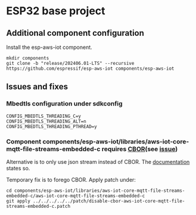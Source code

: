 # ESP32 base project

## Additional component configuration

Install the esp-aws-iot component.

```
mkdir components
git clone -b "release/202406.01-LTS" --recursive https://github.com/espressif/esp-aws-iot components/esp-aws-iot
```

## Issues and fixes

### Mbedtls configuration under sdkconfig

```
CONFIG_MBEDTLS_THREADING_C=y
CONFIG_MBEDTLS_THREADING_ALT=n
CONFIG_MBEDTLS_THREADING_PTHREAD=y
```

### Component components/esp-aws-iot/libraries/aws-iot-core-mqtt-file-streams-embedded-c requires [CBOR](https://intel.github.io/tinycbor/current/)(see [issue](https://github.com/espressif/esp-aws-iot/issues/211))

Alternative is to only use json stream instead of CBOR. The [documentation](https://github.com/aws/aws-iot-core-mqtt-file-streams-embedded-c/blob/main/README.md) states so.

Temporary fix is to forego CBOR. Apply patch under: 

```
cd components/esp-aws-iot/libraries/aws-iot-core-mqtt-file-streams-embedded-c/aws-iot-core-mqtt-file-streams-embedded-c
git apply ../../../../../patch/disable-cbor-aws-iot-core-mqtt-file-streams-embedded-c.patch
```